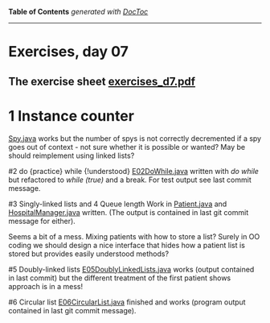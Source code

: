 **Table of Contents**  *generated with [DocToc](http://doctoc.herokuapp.com/)*


---------------------

# Exercises, day 07

## The exercise sheet [exercises_d7.pdf](exercises_d7.pdf) 


# 1 Instance counter
[Spy.java](Spy.java) works but the number of spys is not correctly decremented if a spy goes out
of context - not sure whether it is possible or wanted? May be should reimplement using linked lists?


#2 do {practice} while {!understood}
[E02DoWhile.java](E02DoWhile.java) written with *do while* but refactored to *while (true)*
and a break. For test output see last commit message.

#3 Singly-linked lists and 4 Queue length
Work in [Patient.java](Patient.java) and  [HospitalManager.java](HospitalManager.java) written.
(The output is contained in last git commit message for either). 

Seems a bit of a mess. Mixing patients with how to store a list? Surely in OO coding we should
design a nice interface that hides how a patient list is stored but provides easily understood
methods? 

#5 Doubly-linked lists
[E05DoublyLinkedLists.java](E05DoublyLinkedLists.java) works (output contained in
last commit) but the different treatment of the first patient shows approach is in a mess!

#6 Circular list
[E06CircularList.java](E06CircularList.java) finished and works (program output contained
in last git commit message).
